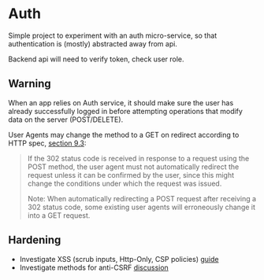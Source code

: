 # Auth

Simple project to experiment with an auth micro-service,
so that authentication is (mostly) abstracted away from api.

Backend api will need to verify token, check user role.

## Warning

When an app relies on Auth service, it should make sure
the user has already successfully logged in before attempting
operations that modify data on the server (POST/DELETE).

User Agents may change the method to a GET on redirect
according to HTTP spec, [section 9.3](https://www.w3.org/Protocols/HTTP/1.0/draft-ietf-http-spec.html):

> If the 302 status code is received in response to a request using the POST method, the user agent must not automatically redirect the request unless it can be confirmed by the user, since this might change the conditions under which the request was issued.
>
> Note: When automatically redirecting a POST request after receiving a 302 status code, some existing user agents will erroneously change it into a GET request.

## Hardening

* Investigate XSS (scrub inputs, Http-Only, CSP policies) [guide](https://excess-xss.com/)
* Investigate methods for anti-CSRF [discussion](https://security.stackexchange.com/questions/177300/what-happens-if-my-anti-csrf-token-is-compromised-by-an-xss-attack?rq=1)
